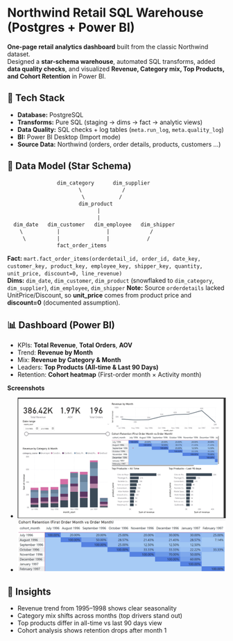 # Northwind Retail SQL Warehouse (Postgres + Power BI)

**One-page retail analytics dashboard** built from the classic Northwind dataset.  
Designed a **star-schema warehouse**, automated SQL transforms, added **data quality checks**, and visualized **Revenue, Category mix, Top Products, and Cohort Retention** in Power BI.


## 🔧 Tech Stack
- **Database:** PostgreSQL
- **Transforms:** Pure SQL (staging → dims → fact → analytic views)
- **Data Quality:** SQL checks + log tables (`meta.run_log`, `meta.quality_log`)
- **BI:** Power BI Desktop (Import mode)
- **Source Data:** Northwind (orders, order details, products, customers …)

## 🧱 Data Model (Star Schema)

                    dim_category      dim_supplier
                           \             /
                            \           /
                           dim_product
                                 |
                                 |
      dim_date   dim_customer   dim_employee   dim_shipper
        \           |               |             /
         \          |               |            /
                    fact_order_items

**Fact:** `mart.fact_order_items(orderdetail_id, order_id, date_key, customer_key, product_key, employee_key, shipper_key, quantity, unit_price, discount=0, line_revenue)`  
**Dims:** `dim_date`, `dim_customer`, `dim_product` (snowflaked to `dim_category`, `dim_supplier`), `dim_employee`, `dim_shipper`
**Note:** Source `orderdetails` lacked UnitPrice/Discount, so **unit_price** comes from product price and **discount=0** (documented assumption).

## 📊 Dashboard (Power BI)
- KPIs: **Total Revenue**, **Total Orders**, **AOV**
- Trend: **Revenue by Month**
- Mix: **Revenue by Category & Month**
- Leaders: **Top Products (All-time & Last 90 Days)**
- Retention: **Cohort heatmap** (First-order month × Activity month)

**Screenshots**
- ![Dashboard](images/dashboard_full.png)
- ![Cohort Heatmap](images/cohort_heatmap.png)


## 📝 Insights
- Revenue trend from 1995–1998 shows clear seasonality  
- Category mix shifts across months (top drivers stand out)  
- Top products differ in all-time vs last 90 days view  
- Cohort analysis shows retention drops after month 1  
